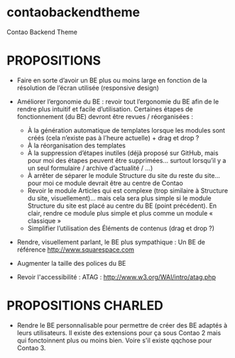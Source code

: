 contaobackendtheme
==================

Contao Backend Theme

PROPOSITIONS
==================
* Faire en sorte d’avoir un BE plus ou moins large en fonction de la résolution de l’écran utilisée (responsive design)

* Améliorer l’ergonomie du BE : revoir tout l’ergonomie du BE afin de le rendre plus intuitif et facile d’utilisation. Certaines étapes de fonctionnement (du BE) devront être revues / réorganisées :
    * À la génération automatique de templates lorsque les modules sont créés (cela n’existe pas à l’heure actuelle) + drag et drop ? 
    * À la réorganisation des templates
    * À la suppression d’étapes inutiles (déjà proposé sur GitHub, mais pour moi des étapes peuvent être supprimées... surtout lorsqu’il y a un seul formulaire / archive d’actualité / ...) 
    * À arrêter de séparer le module Structure du site du reste du site... pour moi ce module devrait être au centre de Contao 
    * Revoir le module Articles qui est complexe (trop similaire à Structure du site, visuellement)... mais cela sera plus simple si le module Structure du site est placé au centre du BE (point précédent). En clair, rendre ce module plus simple et plus comme un module « classique » 
    * Simplifier l’utilisation des Éléments de contenus (drag et drop ?) 

* Rendre, visuellement parlant, le BE plus sympathique : Un BE de référence http://www.squarespace.com

* Augmenter la taille des polices du BE


* Revoir l'accessibilité : ATAG : http://www.w3.org/WAI/intro/atag.php

PROPOSITIONS CHARLED
====================

* Rendre le BE personnalisable pour permettre de créer des BE adaptés à leurs utilisateurs. Il existe des extensions pour ça sous Contao 2 mais qui fonctoinnent plus ou moins bien. Voire s'il existe qqchose pour Contao 3.

